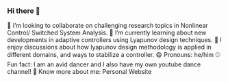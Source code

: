 ### Hi there 👋

👬 I’m looking to collaborate on challenging research topics in Nonlinear Control/ Switched System Analysis.
🌱 I’m currently learning about new developments in adaptive controllers using Lyapunov design techniques.
💬 I enjoy discussions about how lyapunov design methodology is applied in different domains, and ways to stabilize a controller.
😄 Pronouns: he/him
⚾ Fun fact: I am an avid dancer and I also have my own youtube dance channel!
👦 Know more about me: Personal Website

<!--
**kaushik-jadav/kaushik-jadav** is a ✨ _special_ ✨ repository because its `README.md` (this file) appears on your GitHub profile.

Here are some ideas to get you started:

- 🔭 I’m currently working on ...
- 🌱 I’m currently learning ...
- 👯 I’m looking to collaborate on ...
- 🤔 I’m looking for help with ...
- 💬 Ask me about ...
- 📫 How to reach me: ...
- 😄 Pronouns: ...
- ⚡ Fun fact: ...
-->
